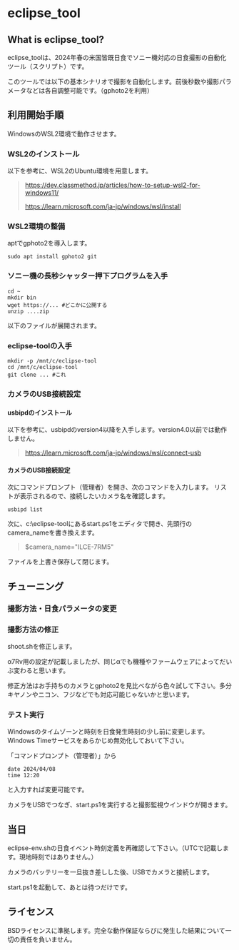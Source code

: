 # eclipse_tool

## What is eclipse_tool?
eclipse_toolは、2024年春の米国皆既日食でソニー機対応の日食撮影の自動化ツール（スクリプト）です。

このツールでは以下の基本シナリオで撮影を自動化します。前後秒数や撮影パラメータなどは各自調整可能です。（gphoto2を利用）

## 利用開始手順

WindowsのWSL2環境で動作させます。

### WSL2のインストール

以下を参考に、WSL2のUbuntu環境を用意します。

> https://dev.classmethod.jp/articles/how-to-setup-wsl2-for-windows11/
> 
> https://learn.microsoft.com/ja-jp/windows/wsl/install

### WSL2環境の整備

aptでgphoto2を導入します。

```
sudo apt install gphoto2 git
```

### ソニー機の長秒シャッター押下プログラムを入手

```
cd ~
mkdir bin
wget https://... #どこかに公開する
unzip ....zip
```

以下のファイルが展開されます。

### eclipse-toolの入手

```
mkdir -p /mnt/c/eclipse-tool
cd /mnt/c/eclipse-tool
git clone ... #これ
```

### カメラのUSB接続設定

#### usbipdのインストール

以下を参考に、usbipdのversion4以降を入手します。version4.0以前では動作しません。

> https://learn.microsoft.com/ja-jp/windows/wsl/connect-usb

#### カメラのUSB接続設定

次にコマンドプロンプト（管理者）を開き、次のコマンドを入力します。
リストが表示されるので、接続したいカメラ名を確認します。

```
usbipd list
```

次に、c:\eclipse-toolにあるstart.ps1をエディタで開き、先頭行のcamera_nameを書き換えます。
> $camera_name="ILCE-7RM5"

ファイルを上書き保存して閉じます。

## チューニング

### 撮影方法・日食パラメータの変更

### 撮影方法の修正

shoot.shを修正します。

α7Rv用の設定が記載しましたが、同じαでも機種やファームウェアによってだいぶ変わると思います。

修正方法はお手持ちのカメラとgphoto2を見比べながら色々試して下さい。多分キヤノンやニコン、フジなどでも対応可能じゃないかと思います。

### テスト実行

Windowsのタイムゾーンと時刻を日食発生時刻の少し前に変更します。
Windows Timeサービスをあらかじめ無効化しておいて下さい。

「コマンドプロンプト（管理者）」から
```
date 2024/04/08
time 12:20
```
と入力すれば変更可能です。

カメラをUSBでつなぎ、start.ps1を実行すると撮影監視ウインドウが開きます。

## 当日

eclipse-env.shの日食イベント時刻定義を再確認して下さい。（UTCで記載します。現地時刻ではありません。）

カメラのバッテリーを一旦抜き差しした後、USBでカメラと接続します。

start.ps1を起動して、あとは待つだけです。

## ライセンス

BSDライセンスに準拠します。完全な動作保証ならびに発生した結果について一切の責任を負いません。
